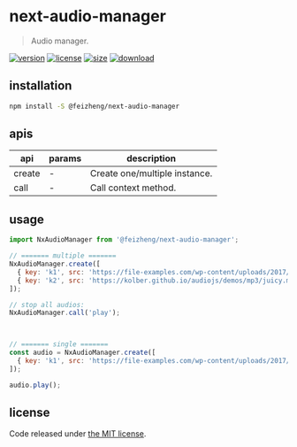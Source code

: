 # next-audio-manager
> Audio manager.

[![version][version-image]][version-url]
[![license][license-image]][license-url]
[![size][size-image]][size-url]
[![download][download-image]][download-url]

## installation
```bash
npm install -S @feizheng/next-audio-manager
```

## apis
| api    | params | description                   |
| ------ | ------ | ----------------------------- |
| create | -      | Create one/multiple instance. |
| call   | -      | Call context method.          |

## usage
```js
import NxAudioManager from '@feizheng/next-audio-manager';

// ======= multiple =======
NxAudioManager.create([
  { key: 'k1', src: 'https://file-examples.com/wp-content/uploads/2017/11/file_example_MP3_700KB.mp3' },
  { key: 'k2', src: 'https://kolber.github.io/audiojs/demos/mp3/juicy.mp3' }
]);

// stop all audios:
NxAudioManager.call('play');



// ======= single =======
const audio = NxAudioManager.create([
  { key: 'k1', src: 'https://file-examples.com/wp-content/uploads/2017/11/file_example_MP3_700KB.mp3' },
]);

audio.play();
```

## license
Code released under [the MIT license](https://github.com/afeiship/next-audio-manager/blob/master/LICENSE.txt).

[version-image]: https://img.shields.io/npm/v/@feizheng/next-audio-manager
[version-url]: https://npmjs.org/package/@feizheng/next-audio-manager

[license-image]: https://img.shields.io/npm/l/@feizheng/next-audio-manager
[license-url]: https://github.com/afeiship/next-audio-manager/blob/master/LICENSE.txt

[size-image]: https://img.shields.io/bundlephobia/minzip/@feizheng/next-audio-manager
[size-url]: https://github.com/afeiship/next-audio-manager/blob/master/dist/next-audio-manager.min.js

[download-image]: https://img.shields.io/npm/dm/@feizheng/next-audio-manager
[download-url]: https://www.npmjs.com/package/@feizheng/next-audio-manager
